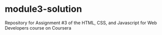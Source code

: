 # module3-solution
Repository for Assignment #3 of the HTML, CSS, and Javascript for Web Developers course on Coursera
